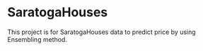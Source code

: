 # SaratogaHouses
This project is  for SaratogaHouses data to predict price by using Ensembling method.
